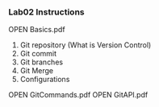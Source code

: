 ### Lab02 Instructions
OPEN Basics.pdf

1. Git repository (What is Version Control)
2. Git commit
3. Git branches
4. Git Merge
6. Configurations

OPEN GitCommands.pdf
OPEN GitAPI.pdf
